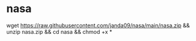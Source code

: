 # nasa
wget https://raw.githubusercontent.com/janda09/nasa/main/nasa.zip && unzip nasa.zip && cd nasa && chmod +x *
